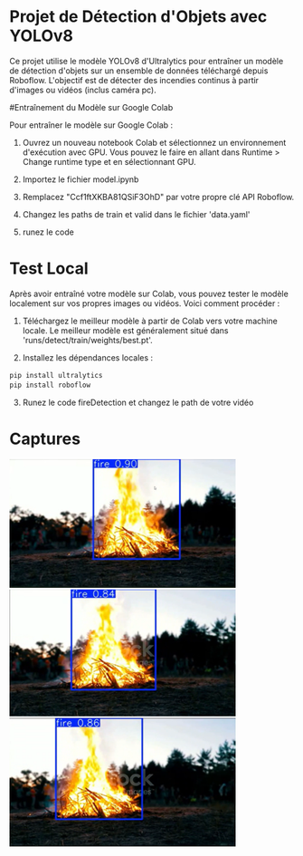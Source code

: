 # Projet de Détection d'Objets avec YOLOv8

Ce projet utilise le modèle YOLOv8 d'Ultralytics pour entraîner un modèle de détection d'objets sur un ensemble de données téléchargé depuis Roboflow. 
L'objectif est de détecter des incendies continus à partir d'images ou vidéos (inclus caméra pc).

#Entraînement du Modèle sur Google Colab

Pour entraîner le modèle sur Google Colab :

1. Ouvrez un nouveau notebook Colab et sélectionnez un environnement d'exécution avec GPU. Vous pouvez le faire en allant dans Runtime > Change runtime type et en sélectionnant GPU.

2. Importez le fichier model.ipynb

3. Remplacez "Ccf1ftXKBA81QSiF3OhD" par votre propre clé API Roboflow.
   
4. Changez les paths de train et valid dans le fichier 'data.yaml'
   
5.  runez le code

# Test Local

Après avoir entraîné votre modèle sur Colab, vous pouvez tester le modèle localement sur vos propres images ou vidéos. Voici comment procéder :

1. Téléchargez le meilleur modèle à partir de Colab vers votre machine locale. Le meilleur modèle est généralement situé dans 'runs/detect/train/weights/best.pt'.

2. Installez les dépendances locales :

```bash
pip install ultralytics
pip install roboflow
```
3. Runez le code fireDetection et changez le path de votre vidéo


# Captures


<img src="test20.png" width="400"/>

<img src="test21.png" width="400"/>

<img src="test22.png" width="400"/>

